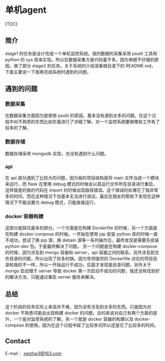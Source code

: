 # 单机agent
[TOC]

## 简介
stage1 的任务是设计完成一个单机监控系统。我的数据的采集采用 psutil 工具和 python 的 sys 库来实现。所以在数据采集方面代码量不多。因为审题不仔细的原因，做了部分 stage2 的任务。关于系统的介绍请看根目录下的 README.md，下面主要说一下我再完成系统时遇到的问题。

## 遇到的问题
### 数据采集
在数据采集方面因为是使用 psutil 的原因，基本没有遇到太多的问题。在这个过程中对不熟悉的东西比如负载进行了详细了解。对一个监控系统要做哪些工作有了较多的了解。

### 数据存储
数据存储采用 mongodb 实现，也没有遇到什么问题。

### api
在 api 部分遇到了比较大的问题，因为我的项目结构是将 main 文件当成一个模块来运行，而 flask 在使用 debug 模式的时候会以其运行文件所在目录进行重启，这样就是的我的代码在 import 的时候出现路径错误。这个错误的处理花了我非常多的时间。而在这种情况下也基本无法进行调试。最后在朋友的帮助下发现在这种情况下不能设置为 debug 模式，只能直接运行。

### docker 容器构建
这部分是踩坑最多的部分。一个方面是在构建 Dockerfile 的时候，另一个方面是在构建 docker-compose 的时候。一开始在使用 pip 安装 python 库的时候一直不成功，尝试了换 pip 源，换 debain 源等一系列操作后，最终发现是需要先安装 python-dev 包。于是最终解决了问题。
另一个问题是在构建 docker-compose 的时候，因为涉及到 mongo 容器和 server，api 容器之间的联系，另外涉及到文件目录的问题，所以出现了较多的锅。因为导师提供的 Dockerfile 对应的项目目录和我的不一样，所以一开始运行不成功，后面才发现是目录问题。另外关于 mongo 启动慢于 server 导致 docker 第一次启动不成功的问题，我还没有找到好的解决方法，只能通过重启 server 服务来解决。

## 总结
这个阶段的任务实际上来说并不难，因为没有涉及到太多的东西。只是因为对 docker 不熟悉可能会出现构建 docker 的问题。总的来说对自己有两个方面的提升，一个是对监控系统的了解，另一个就是 docker 容器的构建以及 docker-compose 的使用。因为在这个过程中踩了比较多坑所以还是花了比较多的时间。

## Contact
E-mail： xiezhw3@163.com


